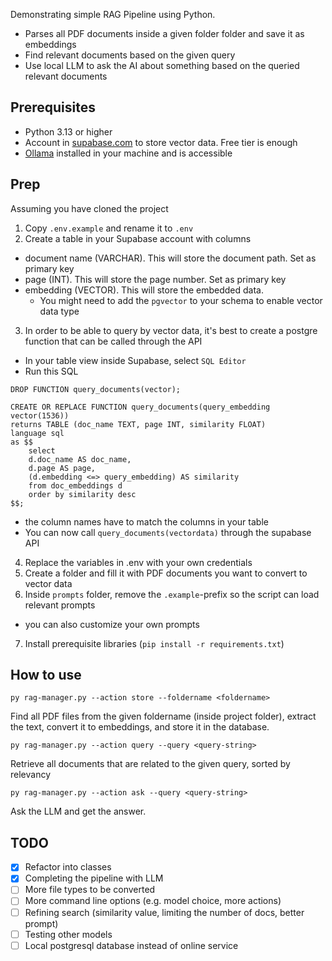 Demonstrating simple RAG Pipeline using Python.

* Parses all PDF documents inside a given folder folder and save it as embeddings
* Find relevant documents based on the given query
* Use local LLM to ask the AI about something based on the queried relevant documents

## Prerequisites

* Python 3.13 or higher
* Account in [supabase.com](https://supabase.com) to store vector data. Free tier is enough
* [Ollama](https://ollama.com) installed in your machine and is accessible

## Prep

Assuming you have cloned the project

1. Copy `.env.example` and rename it to `.env`
2. Create a table in your Supabase account with columns
  * document name (VARCHAR). This will store the document path. Set as primary key
  * page (INT). This will store the page number. Set as primary key
  * embedding (VECTOR). This will store the embedded data.
    * You might need to add the `pgvector` to your schema to enable vector data type
3. In order to be able to query by vector data, it's best to create a postgre function that can be called through the API
  * In your table view inside Supabase, select `SQL Editor`
  * Run this SQL
```lang=sql
DROP FUNCTION query_documents(vector);

CREATE OR REPLACE FUNCTION query_documents(query_embedding vector(1536))
returns TABLE (doc_name TEXT, page INT, similarity FLOAT)
language sql
as $$  
    select 
    d.doc_name AS doc_name,
    d.page AS page,
    (d.embedding <=> query_embedding) AS similarity
    from doc_embeddings d
    order by similarity desc
$$;
```
  * the column names have to match the columns in your table
  * You can now call `query_documents(vectordata)` through the supabase API
4. Replace the variables in .env with your own credentials
5. Create a folder and fill it with PDF documents you want to convert to vector data
6. Inside `prompts` folder, remove the `.example`-prefix so the script can load relevant prompts
  * you can also customize your own prompts
7. Install prerequisite libraries (`pip install -r requirements.txt`)

## How to use

```lang=bash
py rag-manager.py --action store --foldername <foldername>
```
Find all PDF files from the given foldername (inside project folder), extract the text, convert it to embeddings, and store it in the database.

```lang=bash
py rag-manager.py --action query --query <query-string>
```
Retrieve all documents that are related to the given query, sorted by relevancy

```lang=bash
py rag-manager.py --action ask --query <query-string>
```
Ask the LLM and get the answer.

## TODO

- [x] Refactor into classes
- [x] Completing the pipeline with LLM
- [ ] More file types to be converted
- [ ] More command line options (e.g. model choice, more actions)
- [ ] Refining search (similarity value, limiting the number of docs, better prompt)
- [ ] Testing other models
- [ ] Local postgresql database instead of online service